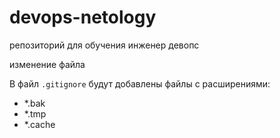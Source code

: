 # devops-netology
репозиторий для обучения инженер девопс

изменение файла

В файл `.gitignore` будут добавлены файлы с расширениями: 

- *.bak
- *.tmp
- *.cache
